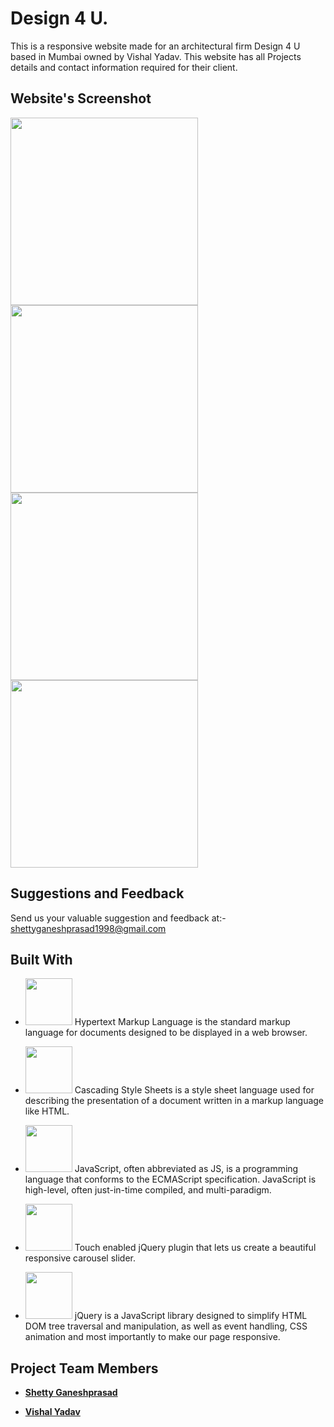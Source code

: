 # Design 4 U.

This is a responsive website made for an architectural firm Design 4 U based in Mumbai owned by Vishal Yadav.
This website has all Projects details and contact information required for their client.





## Website's Screenshot
<p>
  <img src="https://firebasestorage.googleapis.com/v0/b/sdmcet-assist.appspot.com/o/GitHub%20Readme%20App%20Screenshot%2FAnnotation%202020-05-02%20161326.jpg?alt=media&token=d5c26299-bfc1-429e-b2d8-c3fbe8a31a4e" width="300">
   <img src="https://firebasestorage.googleapis.com/v0/b/sdmcet-assist.appspot.com/o/GitHub%20Readme%20App%20Screenshot%2FAnnotat.jpg?alt=media&token=6889d9fc-6792-4256-9089-41e2c89deb97" width="300">
  
   <img src="https://firebasestorage.googleapis.com/v0/b/sdmcet-assist.appspot.com/o/GitHub%20Readme%20App%20Screenshot%2FAnnotat.jpg?alt=media&token=6889d9fc-6792-4256-9089-41e2c89deb97" width="300">
   
   <img src="https://firebasestorage.googleapis.com/v0/b/sdmcet-assist.appspot.com/o/GitHub%20Readme%20App%20Screenshot%2FAnnota.jpg?alt=media&token=bc691dc5-7fa7-4d80-9883-a1a2d5a3d7a2" width="300">
  
  


</p>




## Suggestions and Feedback

Send us your valuable suggestion and feedback at:- shettyganeshprasad1998@gmail.com 


## Built With 
* <img src="https://cdn.pixabay.com/photo/2017/08/05/11/16/logo-2582748_960_720.png" width="75"> Hypertext Markup Language is the standard markup language for documents designed to be displayed in a web browser. 

* <image src="https://cdn.pixabay.com/photo/2017/08/05/11/16/logo-2582747__340.png" width="75">    Cascading Style Sheets is a style sheet language used for describing the presentation of a document written in a markup language like HTML. 

* <image src="https://cdn.pixabay.com/photo/2015/04/23/17/41/javascript-736400__340.png" width="75">    JavaScript, often abbreviated as JS, is a programming language that conforms to the ECMAScript specification. JavaScript is high-level, often just-in-time compiled, and multi-paradigm.

* <image src="https://owlcarousel2.github.io/OwlCarousel2/assets/img/owl-logo.png" width="75">   Touch enabled jQuery plugin that lets us create a beautiful responsive carousel slider.

* <image src="https://miro.medium.com/max/570/1*QR2SBNwG75LyY5uwqWpN3A.png" width="75">   jQuery is a JavaScript library designed to simplify HTML DOM tree traversal and manipulation, as well as event handling, CSS animation and most importantly to make our page responsive.


## Project Team Members

* [**Shetty Ganeshprasad**](https://github.com/ganeshShetty98/)
   

* [**Vishal Yadav**](https://github.com/nikhita-png)



